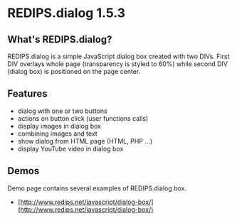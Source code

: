 REDIPS.dialog 1.5.3
============

## What's REDIPS.dialog?

REDIPS.dialog is a simple JavaScript dialog box created with two DIVs. First DIV overlays whole page
(transparency is styled to 60%) while second DIV (dialog box) is positioned on the page center.

## Features

* dialog with one or two buttons
* actions on button click (user functions calls)
* display images in dialog box
* combining images and text
* show dialog from HTML page (HTML, PHP ...)
* display YouTube video in dialog box

## Demos

Demo page contains several examples of REDIPS.dialog box. 

* [http://www.redips.net/javascript/dialog-box/](http://www.redips.net/javascript/dialog-box/)

